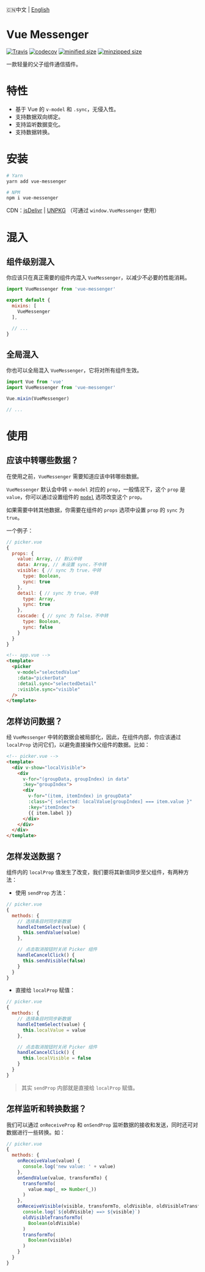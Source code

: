 🇨🇳中文 | [English](./README.md)

# Vue Messenger

[![Travis](https://travis-ci.org/fjc0k/vue-messenger.svg?branch=master)](https://travis-ci.org/fjc0k/vue-messenger)
[![codecov](https://codecov.io/gh/fjc0k/vue-messenger/branch/master/graph/badge.svg)](https://codecov.io/gh/fjc0k/vue-messenger)
[![minified size](https://img.shields.io/badge/minified%20size-2.03%20KB-blue.svg?MIN)](https://github.com/fjc0k/vue-messenger/blob/master/dist/vue-messenger.min.js)
[![minzipped size](https://img.shields.io/badge/minzipped%20size-985%20B-blue.svg?MZIP)](https://github.com/fjc0k/vue-messenger/blob/master/dist/vue-messenger.min.js)

一款轻量的父子组件通信插件。

# 特性

- 基于 Vue 的 `v-model` 和 `.sync`，无侵入性。
- 支持数据双向绑定。
- 支持监听数据变化。
- 支持数据转换。

# 安装

```bash
# Yarn
yarn add vue-messenger

# NPM
npm i vue-messenger
```

CDN：[jsDelivr](//www.jsdelivr.com/package/npm/vue-messenger) | [UNPKG](//unpkg.com/vue-messenger/) （可通过 `window.VueMessenger` 使用）

# 混入

## 组件级别混入

你应该只在真正需要的组件内混入 `VueMessenger`，以减少不必要的性能消耗。

```js
import VueMessenger from 'vue-messenger'

export default {
  mixins: [
    VueMessenger
  ],

  // ...
}
```

## 全局混入

你也可以全局混入 `VueMessenger`，它将对所有组件生效。

```js
import Vue from 'vue'
import VueMessenger from 'vue-messenger'

Vue.mixin(VueMessenger)

// ...
```


# 使用

## 应该中转哪些数据？

在使用之前，`VueMessenger` 需要知道应该中转哪些数据。

`VueMessenger` 默认会中转 `v-model` 对应的 `prop`，一般情况下，这个 `prop` 是 `value`，你可以通过设置组件的 [`model`](https://cn.vuejs.org/v2/api/#model) 选项改变这个 `prop`。

如果需要中转其他数据，你需要在组件的 `props` 选项中设置 `prop` 的 `sync` 为 `true`。

一个例子：

```js
// picker.vue
{
  props: {
    value: Array, // 默认中转
    data: Array, // 未设置 sync，不中转
    visible: { // sync 为 true，中转
      type: Boolean,
      sync: true
    },
    detail: { // sync 为 true，中转
      type: Array,
      sync: true
    },
    cascade: { // sync 为 false，不中转
      type: Boolean,
      sync: false
    }
  }
}
```

```html
<!-- app.vue -->
<template>
  <picker
    v-model="selectedValue"
    :data="pickerData"
    :detail.sync="selectedDetail"
    :visible.sync="visible"
  />
</template>
```

## 怎样访问数据？

经 `VueMessenger` 中转的数据会被局部化，因此，在组件内部，你应该通过 `localProp` 访问它们，以避免直接操作父组件的数据。比如：

```html
<!-- picker.vue -->
<template>
  <div v-show="localVisible">
    <div
      v-for="(groupData, groupIndex) in data"
      :key="groupIndex">
      <div
        v-for="(item, itemIndex) in groupData"
        :class="{ selected: localValue[groupIndex] === item.value }"
        :key="itemIndex">
        {{ item.label }}
      </div>
    </div>
  </div>
</template>
```

## 怎样发送数据？

组件内的 `localProp` 值发生了改变，我们要将其新值同步至父组件，有两种方法：

- 使用 `sendProp` 方法：

```js
// picker.vue
{
  methods: {
    // 选择条目时同步新数据
    handleItemSelect(value) {
      this.sendValue(value)
    },

    // 点击取消按钮时关闭 Picker 组件
    handleCancelClick() {
      this.sendVisible(false)
    }
  }
}
```

- 直接给 `localProp` 赋值：

```js
// picker.vue
{
  methods: {
    // 选择条目时同步新数据
    handleItemSelect(value) {
      this.localValue = value
    },

    // 点击取消按钮时关闭 Picker 组件
    handleCancelClick() {
      this.localVisible = false
    }
  }
}
```

> 其实 `sendProp` 内部就是直接给 `localProp` 赋值。


## 怎样监听和转换数据？

我们可以通过 `onReceiveProp` 和 `onSendProp` 监听数据的接收和发送，同时还可对数据进行一些转换。如：

```js
// picker.vue
{
  methods: {
    onReceiveValue(value) {
      console.log('new value: ' + value)
    },
    onSendValue(value, transformTo) {
      transformTo(
        value.map(_ => Number(_))
      )
    },
    onReceiveVisible(visible, transformTo, oldVisible, oldVisibleTransformTo) {
      console.log(`${oldVisible} ==> ${visible}`)
      oldVisibleTransformTo(
        Boolean(oldVisible)
      )
      transformTo(
        Boolean(visible)
      )
    }
  }
}
```
